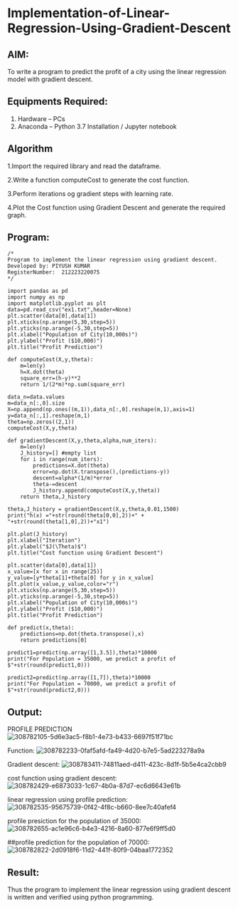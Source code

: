 # Implementation-of-Linear-Regression-Using-Gradient-Descent

## AIM:
To write a program to predict the profit of a city using the linear regression model with gradient descent.

## Equipments Required:
1. Hardware – PCs
2. Anaconda – Python 3.7 Installation / Jupyter notebook

## Algorithm
1.Import the required library and read the dataframe.

2.Write a function computeCost to generate the cost function.

3.Perform iterations og gradient steps with learning rate.

4.Plot the Cost function using Gradient Descent and generate the required graph.

## Program:
```
/*
Program to implement the linear regression using gradient descent.
Developed by: PIYUSH KUMAR
RegisterNumber:  212223220075
*/
```
```
import pandas as pd
import numpy as np
import matplotlib.pyplot as plt
data=pd.read_csv("ex1.txt",header=None)
plt.scatter(data[0],data[1])
plt.xticks(np.arange(5,30,step=5))
plt.yticks(np.arange(-5,30,step=5))
plt.xlabel("Population of City(10,000s)")
plt.ylabel("Profit ($10,000)")
plt.title("Profit Prediction")

def computeCost(X,y,theta):
    m=len(y) 
    h=X.dot(theta) 
    square_err=(h-y)**2
    return 1/(2*m)*np.sum(square_err) 

data_n=data.values
m=data_n[:,0].size
X=np.append(np.ones((m,1)),data_n[:,0].reshape(m,1),axis=1)
y=data_n[:,1].reshape(m,1)
theta=np.zeros((2,1))
computeCost(X,y,theta) 

def gradientDescent(X,y,theta,alpha,num_iters):
    m=len(y)
    J_history=[] #empty list
    for i in range(num_iters):
        predictions=X.dot(theta)
        error=np.dot(X.transpose(),(predictions-y))
        descent=alpha*(1/m)*error
        theta-=descent
        J_history.append(computeCost(X,y,theta))
    return theta,J_history

theta,J_history = gradientDescent(X,y,theta,0.01,1500)
print("h(x) ="+str(round(theta[0,0],2))+" + "+str(round(theta[1,0],2))+"x1")

plt.plot(J_history)
plt.xlabel("Iteration")
plt.ylabel("$J(\Theta)$")
plt.title("Cost function using Gradient Descent")

plt.scatter(data[0],data[1])
x_value=[x for x in range(25)]
y_value=[y*theta[1]+theta[0] for y in x_value]
plt.plot(x_value,y_value,color="r")
plt.xticks(np.arange(5,30,step=5))
plt.yticks(np.arange(-5,30,step=5))
plt.xlabel("Population of City(10,000s)")
plt.ylabel("Profit ($10,000)")
plt.title("Profit Prediction")

def predict(x,theta):
    predictions=np.dot(theta.transpose(),x)
    return predictions[0]

predict1=predict(np.array([1,3.5]),theta)*10000
print("For Population = 35000, we predict a profit of $"+str(round(predict1,0)))

predict2=predict(np.array([1,7]),theta)*10000
print("For Population = 70000, we predict a profit of $"+str(round(predict2,0)))
```
## Output:
PROFILE PREDICTION
![308782105-5d6e3ac5-f8b1-4e73-b433-6697f51f71bc](https://github.com/nareshofficial/Implementation-of-Linear-Regression-Using-Gradient-Descent/assets/155141830/3fd4744a-cce2-4b06-a67c-5d75edc7a961)

Function:
![308782233-0faf5afd-fa49-4d20-b7e5-5ad223278a9a](https://github.com/nareshofficial/Implementation-of-Linear-Regression-Using-Gradient-Descent/assets/155141830/5fd054e0-09fc-4a76-a408-19ef48d7c4c3)

Gradient descent:
![308783411-74811aed-d411-423c-8d1f-5b5e4ca2cbb9](https://github.com/nareshofficial/Implementation-of-Linear-Regression-Using-Gradient-Descent/assets/155141830/4595d750-ea24-4b9f-9ef6-f07d50863dd2)

cost function using gradient descent:
![308782429-e6873033-1c67-4b0a-87d7-ec6d6643e61b](https://github.com/nareshofficial/Implementation-of-Linear-Regression-Using-Gradient-Descent/assets/155141830/ca537586-f65f-49d6-8fd0-4b72b4b87169)

linear regression using profile prediction:
![308782535-95675739-0f42-4f8c-b660-8ee7c40afef4](https://github.com/nareshofficial/Implementation-of-Linear-Regression-Using-Gradient-Descent/assets/155141830/fffd888c-cac3-4a41-8b16-5bc340464f15)

profile presiction for the population of 35000:
![308782655-ac1e96c6-b4e3-4216-8a60-877e6f9ff5d0](https://github.com/nareshofficial/Implementation-of-Linear-Regression-Using-Gradient-Descent/assets/155141830/17ec5df0-03e8-428b-998d-0917605f3cf4)

##profile prediction for the population of 70000:
![308782822-2d0918f6-11d2-441f-80f9-04baa1772352](https://github.com/nareshofficial/Implementation-of-Linear-Regression-Using-Gradient-Descent/assets/155141830/a03023c8-2bdc-443e-8441-f1d8ca5225da)







## Result:
Thus the program to implement the linear regression using gradient descent is written and verified using python programming.
